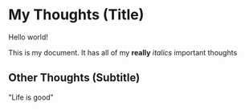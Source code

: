 # My Thoughts (Title)
Hello world!

This is my document. It has all of my **really** *italics* important thoughts

## Other Thoughts (Subtitle)
"Life is good"
